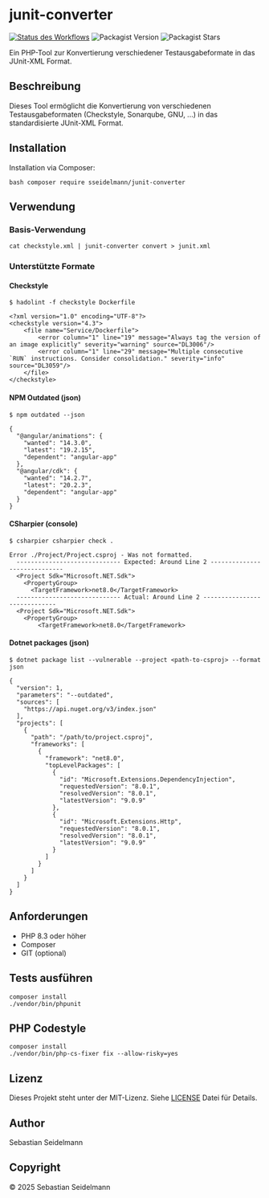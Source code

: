 # junit-converter

[![Status des Workflows](https://img.shields.io/github/actions/workflow/status/sseidelmann/junit-converter/main.yml?branch=main)](https://github.com/sseidelmann/junit-converter/actions)
![Packagist Version](https://img.shields.io/packagist/v/sseidelmann/junit-converter)
![Packagist Stars](https://img.shields.io/packagist/stars/sseidelmann/junit-converter)


Ein PHP-Tool zur Konvertierung verschiedener Testausgabeformate in das JUnit-XML Format.

## Beschreibung

Dieses Tool ermöglicht die Konvertierung von verschiedenen Testausgabeformaten (Checkstyle, Sonarqube, GNU, ...) in das standardisierte JUnit-XML Format.

## Installation

Installation via Composer:
```
bash composer require sseidelmann/junit-converter
``` 

## Verwendung

### Basis-Verwendung
```
cat checkstyle.xml | junit-converter convert > junit.xml
``` 

### Unterstützte Formate

#### Checkstyle
```
$ hadolint -f checkstyle Dockerfile

<?xml version="1.0" encoding="UTF-8"?>
<checkstyle version="4.3">
    <file name="Service/Dockerfile">
        <error column="1" line="19" message="Always tag the version of an image explicitly" severity="warning" source="DL3006"/>
        <error column="1" line="29" message="Multiple consecutive `RUN` instructions. Consider consolidation." severity="info" source="DL3059"/>
    </file>
</checkstyle>
```

#### NPM Outdated (json)
```
$ npm outdated --json

{
  "@angular/animations": {
    "wanted": "14.3.0",
    "latest": "19.2.15",
    "dependent": "angular-app"
  },
  "@angular/cdk": {
    "wanted": "14.2.7",
    "latest": "20.2.3",
    "dependent": "angular-app"
  }
}
```

#### CSharpier (console)
```
$ csharpier csharpier check .

Error ./Project/Project.csproj - Was not formatted.
  ----------------------------- Expected: Around Line 2 -----------------------------
  <Project Sdk="Microsoft.NET.Sdk">
    <PropertyGroup>
      <TargetFramework>net8.0</TargetFramework>
  ----------------------------- Actual: Around Line 2 -----------------------------
  <Project Sdk="Microsoft.NET.Sdk">
  	<PropertyGroup>
  		<TargetFramework>net8.0</TargetFramework>

```

#### Dotnet packages (json)
```
$ dotnet package list --vulnerable --project <path-to-csproj> --format json

{
  "version": 1,
  "parameters": "--outdated",
  "sources": [
    "https://api.nuget.org/v3/index.json"
  ],
  "projects": [
    {
      "path": "/path/to/project.csproj",
      "frameworks": [
        {
          "framework": "net8.0",
          "topLevelPackages": [
            {
              "id": "Microsoft.Extensions.DependencyInjection",
              "requestedVersion": "8.0.1",
              "resolvedVersion": "8.0.1",
              "latestVersion": "9.0.9"
            },
            {
              "id": "Microsoft.Extensions.Http",
              "requestedVersion": "8.0.1",
              "resolvedVersion": "8.0.1",
              "latestVersion": "9.0.9"
            }
          ]
        }
      ]
    }
  ]
}
```

## Anforderungen

- PHP 8.3 oder höher
- Composer
- GIT (optional)

## Tests ausführen
```
composer install
./vendor/bin/phpunit
``` 

## PHP Codestyle
```
composer install
./vendor/bin/php-cs-fixer fix --allow-risky=yes
```

## Lizenz

Dieses Projekt steht unter der MIT-Lizenz. Siehe [LICENSE](LICENSE) Datei für Details.

## Author

Sebastian Seidelmann

## Copyright

© 2025 Sebastian Seidelmann
